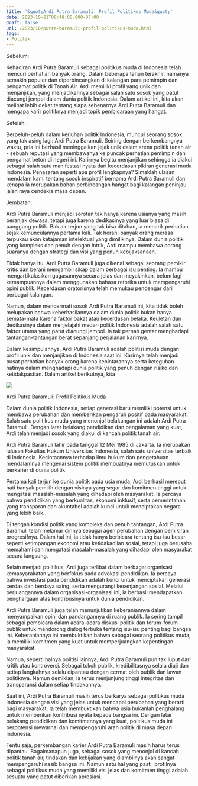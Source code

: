 ```yaml
---
title: '&quot;Ardi Putra Baramuli: Profil Politikus Muda&quot;'
date: 2023-10-21T06:48:00.000-07:00
draft: false
url: /2023/10/putra-baramuli-profil-politikus-muda.html
tags: 
- Politik
---
```


  

Sebelum:

  

Kehadiran Ardi Putra Baramuli sebagai politikus muda di Indonesia telah mencuri perhatian banyak orang. Dalam beberapa tahun terakhir, namanya semakin populer dan diperbincangkan di kalangan para pemimpin dan pengamat politik di Tanah Air. Ardi memiliki profil yang unik dan menjanjikan, yang menjadikannya sebagai salah satu sosok yang patut diacungi jempol dalam dunia politik Indonesia. Dalam artikel ini, kita akan melihat lebih dekat tentang siapa sebenarnya Ardi Putra Baramuli dan mengapa karir politiknya menjadi topik pembicaraan yang hangat.

  

Setelah:

  

Berpeluh-peluh dalam keriuhan politik Indonesia, muncul seorang sosok yang tak asing lagi: Ardi Putra Baramuli. Seiring dengan berkembangnya waktu, pria ini berhasil meninggalkan jejak unik dalam arena politik tanah air - sebuah reputasi yang membawanya ke puncak perhatian pemimpin dan pengamat beton di negeri ini. Karirnya begitu menjanjikan sehingga ia diakui sebagai salah satu manifestasi nyata dari kecerdasan pikiran generasi muda Indonesia. Penasaran seperti apa profil lengkapnya? Simaklah ulasan mendalam kami tentang sosok inspiratif bernama Ardi Putra Baramuli dan kenapa ia merupakan bahan perbincangan hangat bagi kalangan peninjau jalan raya cendekia masa depan.

  

Jembatan:

  

Ardi Putra Baramuli menjadi sorotan tak hanya karena usianya yang masih beranjak dewasa, tetapi juga karena dedikasinya yang luar biasa di panggung politik. Bak air terjun yang tak bisa ditahan, ia menarik perhatian sejak kemunculannya pertama kali. Tak heran, banyak orang merasa terpukau akan ketajaman intelektual yang dimilikinya. Dalam dunia politik yang kompleks dan penuh dengan intrik, Ardi mampu membawa corong suaranya dengan strategi dan visi yang penuh kebijaksanaan.

  

Tidak hanya itu, Ardi Putra Baramuli juga dikenal sebagai seorang pemikir kritis dan berani mengambil sikap dalam berbagai isu penting. Ia mampu mengartikulasikan gagasannya secara jelas dan meyakinkan, belum lagi kemampuannya dalam menggunakan bahasa retorika untuk mempengaruhi opini publik. Kecerdasan oratorisnya telah memukau pendengar dari berbagai kalangan.

  

Namun, dalam mencermati sosok Ardi Putra Baramuli ini, kita tidak boleh melupakan bahwa keberhasilannya dalam dunia politik bukan hanya semata-mata karena faktor bakat atau kecerdasan belaka. Keuletan dan dedikasinya dalam menjelajahi medan politik Indonesia adalah salah satu faktor utama yang patut diacungi jempol. Ia tak pernah gentar menghadapi tantangan-tantangan berat sepanjang perjalanan karirnya.

  

Dalam kesimpulannya, Ardi Putra Baramuli adalah politisi muda dengan profil unik dan menjanjikan di Indonesia saat ini. Karirnya telah menjadi pusat perhatian banyak orang karena kepintarannya serta keteguhan hatinya dalam menghadapi dunia politik yang penuh dengan risiko dan ketidakpastian. Dalam artikel berikutnya, kita

  

![](https://blogger.googleusercontent.com/img/b/R29vZ2xl/AVvXsEhqs0OZsCDyS9stRogfec5mQQyEzYD5I__wASnNwU_ZYfkmsid3o2wnLLNESI5OhyZOQPltcBbbpUtyiix6ppk7Q7_2ylz_xu5iYrOihaBjesonFBKIOSo7gqLZ2FKh7e5-JWM4YGBpC0Q/s1600/Ardi-Putra-Baramuli.gif)

  

Ardi Putra Baramuli: Profil Politikus Muda

  

Dalam dunia politik Indonesia, setiap generasi baru memiliki potensi untuk membawa perubahan dan memberikan pengaruh positif pada masyarakat. Salah satu politikus muda yang menonjol belakangan ini adalah Ardi Putra Baramuli. Dengan latar belakang pendidikan dan pengalaman yang kuat, Ardi telah menjadi sosok yang diakui di kancah politik tanah air.

  

Ardi Putra Baramuli lahir pada tanggal 12 Mei 1985 di Jakarta. Ia merupakan lulusan Fakultas Hukum Universitas Indonesia, salah satu universitas terbaik di Indonesia. Kecintaannya terhadap ilmu hukum dan pengetahuan mendalamnya mengenai sistem politik membuatnya memutuskan untuk berkarier di dunia politik.

  

Pertama kali terjun ke dunia politik pada usia muda, Ardi berhasil merebut hati banyak pemilih dengan visinya yang segar dan komitmen tinggi untuk mengatasi masalah-masalah yang dihadapi oleh masyarakat. Ia percaya bahwa pendidikan yang berkualitas, ekonomi inklusif, serta pemerintahan yang transparan dan akuntabel adalah kunci untuk menciptakan negara yang lebih baik.

  

Di tengah kondisi politik yang kompleks dan penuh tantangan, Ardi Putra Baramuli telah melamar dirinya sebagai agen perubahan dengan pemikiran progresifnya. Dalam hal ini, ia tidak hanya berbicara tentang isu-isu besar seperti ketimpangan ekonomi atau ketidakadilan sosial, tetapi juga berusaha memahami dan mengatasi masalah-masalah yang dihadapi oleh masyarakat secara langsung.

  

Selain menjadi politikus, Ardi juga terlibat dalam berbagai organisasi kemasyarakatan yang berfokus pada advokasi pendidikan. Ia percaya bahwa investasi pada pendidikan adalah kunci untuk menciptakan generasi cerdas dan berdaya saing, serta mengurangi kesenjangan sosial. Melalui perjuangannya dalam organisasi-organisasi ini, ia berhasil mendapatkan penghargaan atas kontribusinya untuk dunia pendidikan.

  

Ardi Putra Baramuli juga telah menunjukkan keberaniannya dalam menyampaikan opini dan pandangannya di ruang publik. Ia sering tampil sebagai pembicara dalam acara-acara diskusi politik dan forum-forum publik untuk mendorong dialog terbuka tentang isu-isu penting bagi bangsa ini. Keberaniannya ini membuktikan bahwa sebagai seorang politikus muda, ia memiliki komitmen yang kuat untuk memperjuangkan kepentingan masyarakat.

  

Namun, seperti halnya politisi lainnya, Ardi Putra Baramuli pun tak luput dari kritik atau kontroversi. Sebagai tokoh publik, kredibilitasnya selalu diuji dan setiap langkahnya selalu dipantau dengan cermat oleh publik dan lawan politiknya. Namun demikian, ia terus menjunjung tinggi integritas dan transparansi dalam setiap tindakannya.

  

Saat ini, Ardi Putra Baramuli masih terus berkarya sebagai politikus muda Indonesia dengan visi yang jelas untuk mencapai perubahan yang berarti bagi masyarakat. Ia telah membuktikan bahwa usia bukanlah penghalang untuk memberikan kontribusi nyata kepada bangsa ini. Dengan latar belakang pendidikan dan komitmennya yang kuat, politikus muda ini berpotensi mewarnai dan mempengaruhi arah politik di masa depan Indonesia.

  

Tentu saja, perkembangan karier Ardi Putra Baramuli masih harus terus dipantau. Bagaimanapun juga, sebagai sosok yang menonjol di kancah politik tanah air, tindakan dan kebijakan yang diambilnya akan sangat mempengaruhi nasib bangsa ini. Namun satu hal yang pasti, profilnya sebagai politikus muda yang memiliki visi jelas dan komitmen tinggi adalah sesuatu yang patut diberikan apresiasi.
